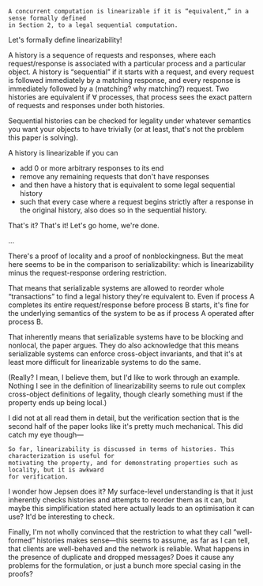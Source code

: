 
    A concurrent computation is linearizable if it is “equivalent,” in a sense formally defined
    in Section 2, to a legal sequential computation.

Let's formally define linearizability!

A history is a sequence of requests and responses, where each request/response is
associated with a particular process and a particular object. A history is “sequential” if
it starts with a request, and every request is followed immediately by a matching
response, and every response is immediately followed by a (matching? why matching?)
request. Two histories are equivalent if ∀ processes, that process sees the exact pattern
of requests and responses under both histories.

Sequential histories can be checked for legality under whatever semantics you want your
objects to have trivially (or at least, that's not the problem this paper is solving).

A history is linearizable if you can

* add 0 or more arbitrary responses to its end
* remove any remaining requests that don't have responses
* and then have a history that is equivalent to some legal sequential history
* such that every case where a request begins strictly after a response in the original
  history, also does so in the sequential history.

That's it? That's it! Let's go home, we're done.

…

There's a proof of locality and a proof of nonblockingness. But the meat here seems to be
in the comparison to serializability: which is linearizability minus the request-response
ordering restriction.

That means that serializable systems are allowed to reorder whole “transactions” to find a
legal history they're equivalent to. Even if process A completes its entire
request/response before process B starts, it's fine for the underlying semantics of the
system to be as if process A operated after process B.

That inherently means that serializable systems have to be blocking and nonlocal, the
paper argues. They do also acknowledge that this means serializable systems can enforce
cross-object invariants, and that it's at least more difficult for linearizable systems to
do the same.

(Really? I mean, I believe them, but I'd like to work through an example. Nothing I see in
the definition of linearizability seems to rule out complex cross-object definitions of
legality, though clearly something must if the property ends up being local.)

I did not at all read them in detail, but the verification section that is the second half
of the paper looks like it's pretty much mechanical. This did catch my eye though—

    So far, linearizability is discussed in terms of histories. This characterization is useful for
    motivating the property, and for demonstrating properties such as locality, but it is awkward
    for verification.

I wonder how Jepsen does it? My surface-level understanding is that it just inherently
checks histories and attempts to reorder them as it can, but maybe this simplification
stated here actually leads to an optimisation it can use? It'd be interesting to check.

Finally, I'm not wholly convinced that the restriction to what they call “well-formed”
histories makes sense—this seems to assume, as far as I can tell, that clients are
well-behaved and the network is reliable. What happens in the presence of duplicate and
dropped messages? Does it cause any problems for the formulation, or just a bunch more
special casing in the proofs?
